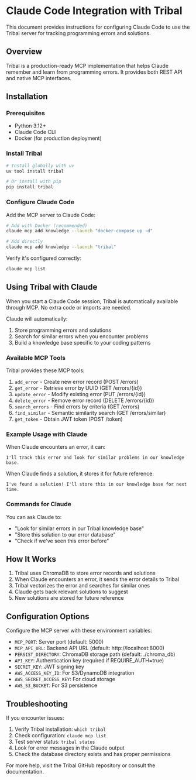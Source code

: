 # Claude Code Integration with Tribal

This document provides instructions for configuring Claude Code to use the Tribal server for tracking programming errors and solutions.

## Overview

Tribal is a production-ready MCP implementation that helps Claude remember and learn from programming errors. It provides both REST API and native MCP interfaces.

## Installation

### Prerequisites

- Python 3.12+
- Claude Code CLI
- Docker (for production deployment)

### Install Tribal

```bash
# Install globally with uv
uv tool install tribal

# Or install with pip
pip install tribal
```

### Configure Claude Code

Add the MCP server to Claude Code:

```bash
# Add with Docker (recommended)
claude mcp add knowledge --launch "docker-compose up -d"

# Add directly
claude mcp add knowledge --launch "tribal"
```

Verify it's configured correctly:

```bash
claude mcp list
```

## Using Tribal with Claude

When you start a Claude Code session, Tribal is automatically available through MCP. No extra code or imports are needed.

Claude will automatically:
1. Store programming errors and solutions
2. Search for similar errors when you encounter problems
3. Build a knowledge base specific to your coding patterns

### Available MCP Tools

Tribal provides these MCP tools:

1. `add_error` - Create new error record (POST /errors)
2. `get_error` - Retrieve error by UUID (GET /errors/{id})
3. `update_error` - Modify existing error (PUT /errors/{id})
4. `delete_error` - Remove error record (DELETE /errors/{id})
5. `search_errors` - Find errors by criteria (GET /errors)
6. `find_similar` - Semantic similarity search (GET /errors/similar)
7. `get_token` - Obtain JWT token (POST /token)

### Example Usage with Claude

When Claude encounters an error, it can:

```
I'll track this error and look for similar problems in our knowledge base.
```

When Claude finds a solution, it stores it for future reference:

```
I've found a solution! I'll store this in our knowledge base for next time.
```

### Commands for Claude

You can ask Claude to:

- "Look for similar errors in our Tribal knowledge base"
- "Store this solution to our error database"
- "Check if we've seen this error before"

## How It Works

1. Tribal uses ChromaDB to store error records and solutions
2. When Claude encounters an error, it sends the error details to Tribal
3. Tribal vectorizes the error and searches for similar ones
4. Claude gets back relevant solutions to suggest
5. New solutions are stored for future reference

## Configuration Options

Configure the MCP server with these environment variables:

- `MCP_PORT`: Server port (default: 5000)
- `MCP_API_URL`: Backend API URL (default: http://localhost:8000)
- `PERSIST_DIRECTORY`: ChromaDB storage path (default: ./chroma_db)
- `API_KEY`: Authentication key (required if REQUIRE_AUTH=true)
- `SECRET_KEY`: JWT signing key
- `AWS_ACCESS_KEY_ID`: For S3/DynamoDB integration
- `AWS_SECRET_ACCESS_KEY`: For cloud storage
- `AWS_S3_BUCKET`: For S3 persistence

## Troubleshooting

If you encounter issues:

1. Verify Tribal installation: `which tribal`
2. Check configuration: `claude mcp list`
3. Test server status: `tribal status`
4. Look for error messages in the Claude output
5. Check the database directory exists and has proper permissions

For more help, visit the Tribal GitHub repository or consult the documentation.
